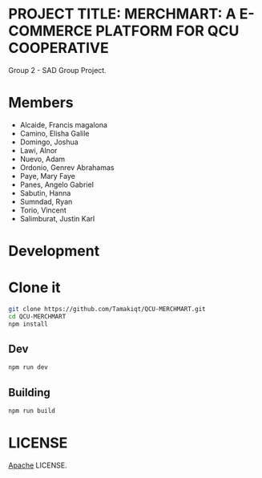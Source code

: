 

# PROJECT TITLE: MERCHMART: A E- COMMERCE PLATFORM FOR QCU COOPERATIVE

Group 2 - SAD Group Project.

# Members

* Alcaide, Francis magalona
* Camino, Elisha Galile
* Domingo, Joshua
* Lawi, Alnor
* Nuevo, Adam
* Ordonio, Genrev Abrahamas
* Paye, Mary Faye
* Panes, Angelo Gabriel
* Sabutin, Hanna
* Sumndad, Ryan
* Torio, Vincent
* Salimburat, Justin Karl


# Development

# Clone it
```sh
git clone https://github.com/Tamakiqt/QCU-MERCHMART.git
cd QCU-MERCHMART
npm install
```

## Dev
```sh
npm run dev
```



## Building
```sh
npm run build
```

# LICENSE

[Apache](https://github.com/Tamakiqt/QCU-MERCHMART/blob/master/LICENSE) LICENSE.
